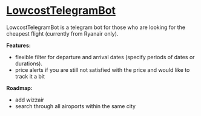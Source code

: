 # [LowcostTelegramBot](https://t.me/RyanairPriceBot)

LowcostTelegramBot is a telegram bot for those who are looking for the cheapest flight (currently from Ryanair only). 

**Features:**

* flexible filter for departure and arrival dates (specify periods of dates or durations).
* price alerts if you are still not satisfied with the price and would like to track it a bit


**Roadmap:**

* add wizzair
* search through all airoports within the same city
